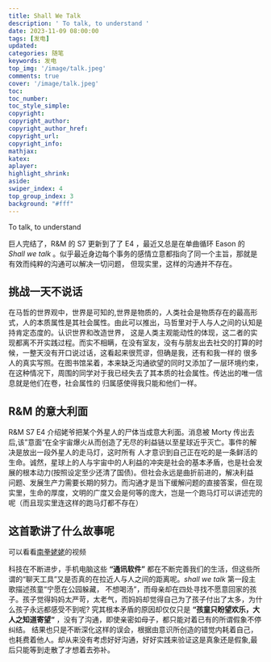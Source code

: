 ```yaml
---
title: Shall We Talk
description: ' To talk, to understand '
date: 2023-11-09 08:00:00
tags: [发电]
updated:
categories: 随笔
keywords: 发电
top_img: '/image/talk.jpeg'
comments: true
cover: '/image/talk.jpeg'
toc:
toc_number:
toc_style_simple:
copyright:
copyright_author:
copyright_author_href:
copyright_url:
copyright_info:
mathjax:
katex:
aplayer:
highlight_shrink:
aside:
swiper_index: 4
top_group_index: 3
background: "#fff"
---
```


To talk, to understand
<!-- more -->
<div align="center"> <div id="aplayer"></div> </div>

巨人完结了，R&M 的 S7 更新到了了 E4 ，最近又总是在单曲循环 Eason 的 _Shall we talk_ 。似乎最近身边每个事务的感情立意都指向了同一个主旨，那就是有效而纯粹的沟通可以解决一切问题， 但现实里，这样的沟通并不存在。

## 挑战一天不说话

在马哲的世界观中，世界是可知的,世界是物质的，人类社会是物质存在的最高形式，人的本质属性是其社会属性。由此可以推出，马哲里对于人与人之间的认知是持肯定态度的。认识世界和改造世界， 这是人类主观能动性的体现，这二者的实现都离不开实践过程。而实不相瞒，在没有室友，没有与朋友出去社交的打算的时候，一整天没有开口说过话，这看起来很荒谬，但确是我，还有和我一样的 很多人的真实写照。在图书馆呆着，本来缺乏沟通欲望的同时又添加了一层环境约束，在这种情况下，周围的同学对于我已经失去了其本质的社会属性。传达出的唯一信息就是他们在卷，社会属性的 归属感使得我只能和他们一样。

## R&M 的意大利面

R&M S7 E4 介绍姥爷把某个外星人的尸体当成意大利面。消息被 Morty 传出去后,该”意面“在全宇宙爆火从而创造了无尽的利益链以至星球近乎灭亡。事件的解决是放出一段外星人的走马灯，这时所有 人才意识到自己正在吃的是一条鲜活的生命。诚然，星球上的人与宇宙中的人利益的冲突是社会的基本矛盾，也是社会发展的根本动力(按照设定至少还清了国债)。但社会永远是曲折前进的，解决利益 问题、发展生产力需要长期的努力。而沟通才是当下缓解问题的直接答案，但在现实里，生命的厚度，文明的广度又会是何等的庞大，岂是一个跑马灯可以讲述完的呢（而且现实里连这样的跑马灯都不存在）

## 这首歌讲了什么故事呢

可以看看[南拳姥姥](https://www.bilibili.com/video/BV1RX4y1v7Md/)的视频

科技在不断进步，手机电脑这些 **“通讯软件”** 都在不断完善我们的生活，但这些所谓的“聊天工具”又是否真的在拉近人与人之间的距离呢。_shall we talk_ 第一段主歌描述孩童“宁愿在公园躲藏， 不想喝汤”，而母亲却在四处寻找不愿意回家的孩子。孩子觉得妈妈太严苛，太老气，而妈妈却觉得自己为了孩子付出了太多，为什么孩子永远都感受不到呢? 究其根本矛盾的原因却仅仅只是 **“孩童只盼望欢乐，大人之知道寄望“** ，没有了沟通，即使亲密如母子，都只能对着已有的所谓假象不停纠结。 结果也只是不断深化这样的误会，根据由意识所创造的错觉内耗着自己，也耗费着他人。却从来没有考虑好好沟通，好好实践来验证这是真象还是假象,最后只能等到走散了才想着去弥补。
